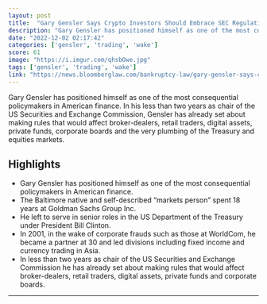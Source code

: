```yaml
---
layout: post
title:  "Gary Gensler Says Crypto Investors Should Embrace SEC Regulation"
description: "Gary Gensler has positioned himself as one of the most consequential policymakers in American finance. In his less than two years as chair of the US Securities and Exchange Commission, Gensler has already set about making rules that would affect broker-dealers, retail traders, digital assets, private funds, corporate boards and the very plumbing of the Treasury and equities markets."
date: "2022-12-02 02:17:42"
categories: ['gensler', 'trading', 'wake']
score: 61
image: "https://i.imgur.com/qhsbOwe.jpg"
tags: ['gensler', 'trading', 'wake']
link: "https://news.bloomberglaw.com/bankruptcy-law/gary-gensler-says-crypto-investors-should-embrace-sec-regulation"
---
```


Gary Gensler has positioned himself as one of the most consequential policymakers in American finance. In his less than two years as chair of the US Securities and Exchange Commission, Gensler has already set about making rules that would affect broker-dealers, retail traders, digital assets, private funds, corporate boards and the very plumbing of the Treasury and equities markets.

## Highlights

- Gary Gensler has positioned himself as one of the most consequential policymakers in American finance.
- The Baltimore native and self-described “markets person” spent 18 years at Goldman Sachs Group Inc.
- He left to serve in senior roles in the US Department of the Treasury under President Bill Clinton.
- In 2001, in the wake of corporate frauds such as those at WorldCom, he became a partner at 30 and led divisions including fixed income and currency trading in Asia.
- In less than two years as chair of the US Securities and Exchange Commission he has already set about making rules that would affect broker-dealers, retail traders, digital assets, private funds and corporate boards.

---
